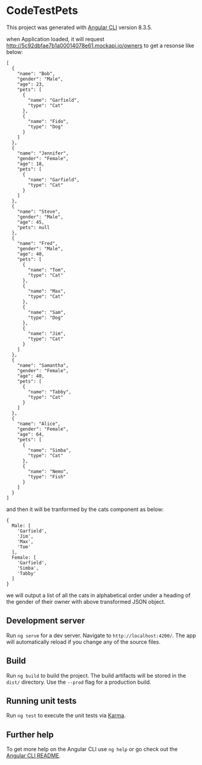 # CodeTestPets

This project was generated with [Angular CLI](https://github.com/angular/angular-cli) version 8.3.5.

when Application loaded, it will request http://5c92dbfae7b1a00014078e61.mockapi.io/owners to get a resonse like below:
```
[
  {
    "name": "Bob",
    "gender": "Male",
    "age": 23,
    "pets": [
      {
        "name": "Garfield",
        "type": "Cat"
      },
      {
        "name": "Fido",
        "type": "Dog"
      }
    ]
  },
  {
    "name": "Jennifer",
    "gender": "Female",
    "age": 18,
    "pets": [
      {
        "name": "Garfield",
        "type": "Cat"
      }
    ]
  },
  {
    "name": "Steve",
    "gender": "Male",
    "age": 45,
    "pets": null
  },
  {
    "name": "Fred",
    "gender": "Male",
    "age": 40,
    "pets": [
      {
        "name": "Tom",
        "type": "Cat"
      },
      {
        "name": "Max",
        "type": "Cat"
      },
      {
        "name": "Sam",
        "type": "Dog"
      },
      {
        "name": "Jim",
        "type": "Cat"
      }
    ]
  },
  {
    "name": "Samantha",
    "gender": "Female",
    "age": 40,
    "pets": [
      {
        "name": "Tabby",
        "type": "Cat"
      }
    ]
  },
  {
    "name": "Alice",
    "gender": "Female",
    "age": 64,
    "pets": [
      {
        "name": "Simba",
        "type": "Cat"
      },
      {
        "name": "Nemo",
        "type": "Fish"
      }
    ]
  }
]
```
and then it will be tranformed by the cats component as below:
```
{
  Male: [
    'Garfield',
    'Jim',
    'Max',
    'Tom'
  ],
  Female: [
    'Garfield',
    'Simba',
    'Tabby'
  ]
}
```
we will output a list of all the cats in alphabetical order under a heading of the gender of their owner with above transformed JSON object.


## Development server

Run `ng serve` for a dev server. Navigate to `http://localhost:4200/`. The app will automatically reload if you change any of the source files.

## Build

Run `ng build` to build the project. The build artifacts will be stored in the `dist/` directory. Use the `--prod` flag for a production build.

## Running unit tests

Run `ng test` to execute the unit tests via [Karma](https://karma-runner.github.io).

## Further help

To get more help on the Angular CLI use `ng help` or go check out the [Angular CLI README](https://github.com/angular/angular-cli/blob/master/README.md).
